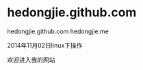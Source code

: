 hedongjie.github.com
====================

hedongjie.github.com
hedongjie.me

2014年11月02日linux下操作

欢迎进入我的网站

